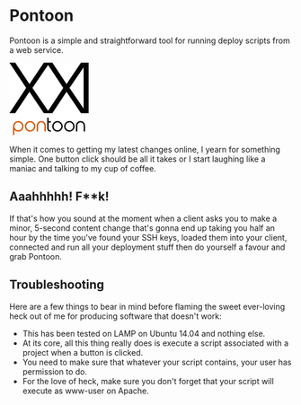 # Pontoon

Pontoon is a simple and straightforward tool for running deploy scripts from a web service.

![Logo](assets/logo.png)

When it comes to getting my latest changes online, I yearn for something simple. One button click should be all it takes or I
start laughing like a maniac and talking to my cup of coffee.

## Aaahhhhh! F**k!

If that's how you sound at the moment when a client asks you to make a minor, 5-second content change that's gonna end
up taking you half an hour by the time you've found your SSH keys, loaded them into your client, connected and run all
your deployment stuff then do yourself a favour and grab Pontoon.

## Troubleshooting

Here are a few things to bear in mind before flaming the sweet ever-loving heck out of me for producing software that
doesn't work:

* This has been tested on LAMP on Ubuntu 14.04 and nothing else.
* At its core, all this thing really does is execute a script associated with a project when a button is clicked.
* You need to make sure that whatever your script contains, your user has permission to do.
* For the love of heck, make sure you don't forget that your script will execute as www-user on Apache.
